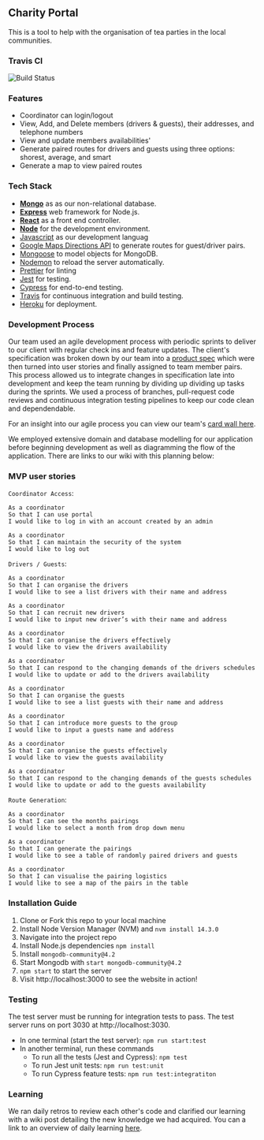 ## Charity Portal
This is a tool to help with the organisation of tea parties in the local communities.

### Travis CI 
![Build Status](https://travis-ci.org/Tracht/charity-apr2020.svg?branch=master)

### Features
- Coordinator can login/logout
- View, Add, and Delete members (drivers & guests), their addresses, and telephone numbers
- View and update members availabilities'
- Generate paired routes for drivers and guests using three options: shorest, average, and smart
- Generate a map to view paired routes 

### Tech Stack
- **[Mongo](https://www.mongodb.com)** as as our non-relational database. 
- **[Express](https://expressjs.com/)** web framework for Node.js.
- **[React](https://reactjs.org)** as a front end controller. 
- **[Node](https://nodejs.org/en/)** for the development environment.
- [Javascript](https://developer.mozilla.org/en-US/docs/Web/JavaScript) as our development languag
- [Google Maps Directions API](https://developers.google.com/maps/documentation/directions/start) to generate routes for guest/driver pairs. 
- [Mongoose](https://mongoosejs.com) to model objects for MongoDB.
- [Nodemon](https://nodemon.io/) to reload the server automatically.
- [Prettier](https://prettier.io) for linting
- [Jest](https://jestjs.io/) for testing.
- [Cypress](https://www.cypress.io/) for end-to-end testing.
- [Travis](https://travis-ci.org) for continuous integration and build testing.
- [Heroku](https://www.heroku.com) for deployment. 

### Development Process
Our team used an agile development process with periodic sprints to deliver to our client with regular check ins and feature updates. The client's specification was broken down by our team into a [product spec][1] which were then turned into user stories and finally assigned to team member pairs. This process allowed us to integrate changes in specification late into development and keep the team running by dividing up dividing up tasks during the sprints. We used a process of branches, pull-request code reviews and continuous integration testing pipelines to keep our code clean and dependendable.

For an insight into our agile process you can view our team's [card wall here](https://trello.com/b/tg4zTEhc/charity-april-2020).

We employed extensive domain and database modelling for our application before beginning development as well as diagramming the flow of the application. There are links to our wiki with this planning below:


### MVP user stories
`Coordinator Access`:

```
As a coordinator 
So that I can use portal 
I would like to log in with an account created by an admin
```

```
As a coordinator
So that I can maintain the security of the system
I would like to log out
```

`Drivers / Guests`:

```
As a coordinator
So that I can organise the drivers
I would like to see a list drivers with their name and address
```

```
As a coordinator 
So that I can recruit new drivers
I would like to input new driver’s with their name and address
```

```
As a coordinator 
So that I can organise the drivers effectively
I would like to view the drivers availability
```

```
As a coordinator 
So that I can respond to the changing demands of the drivers schedules
I would like to update or add to the drivers availability
```


```
As a coordinator
So that I can organise the guests
I would like to see a list guests with their name and address
```

```
As a coordinator 
So that I can introduce more guests to the group
I would like to input a guests name and address
```

```
As a coordinator 
So that I can organise the guests effectively
I would like to view the guests availability
```

```
As a coordinator 
So that I can respond to the changing demands of the guests schedules
I would like to update or add to the guests availability
```

`Route Generation`:

```
As a coordinator 
So that I can see the months pairings
I would like to select a month from drop down menu
```

```
As a coordinator 
So that I can generate the pairings
I would like to see a table of randomly paired drivers and guests
```

```
As a coordinator 
So that I can visualise the pairing logistics
I would like to see a map of the pairs in the table
```


### Installation Guide
1. Clone or Fork this repo to your local machine
2. Install Node Version Manager (NVM) and ```nvm install 14.3.0 ```
3. Navigate into the project repo
4. Install Node.js dependencies ```npm install```
5. Install ```mongodb-community@4.2```
6. Start Mongodb with ```start mongodb-community@4.2```
7. ```npm start``` to start the server
8. Visit http://localhost:3000 to see the website in action!

### Testing
The test server must be running for integration tests to pass. The test server runs on port 3030 at http://localhost:3030. 

* In one terminal (start the test server): ```npm run start:test``` 
* In another terminal, run these commands 
  * To run all the tests (Jest and Cypress): ```npm test```
  * To run Jest unit tests: ```npm run test:unit```
  * To run Cypress feature tests: ```npm run test:integratiton```

### Learning
We ran daily retros to review each other's code and clarified our learning with a wiki post detailing the new knowledge we had acquired. You can a link to an overview of daily learning [here](https://github.com/Tracht/charity-apr2020/wiki/Learnings).

[1]: https://github.com/Tracht/charity-apr2020/wiki/Product-Spec
